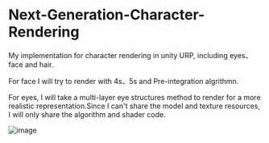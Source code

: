 # Next-Generation-Character-Rendering
My implementation for character rendering in unity URP, including eyes、face and hair.

For face I will try to render with 4s、5s and Pre-integration algrithmn.

For eyes, I will take a multi-layer eye structures method to render for a more realistic representation.Since I can't share the model and texture resources, I will only share the algorithm and shader code.

![image](https://user-images.githubusercontent.com/56297955/178153442-a370562f-6767-4f0a-83a5-53deed8fc9a6.png)


